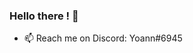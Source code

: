 ### Hello there ! 👋

- 📫 Reach me on Discord: Yoann#6945

<!-- 
![](https://github-profile-summary-cards.vercel.app/api/cards/profile-details?username=YoannDeb&theme=monokai) -->

<!--
**YoannDeb/YoannDeb** is a ✨ _special_ ✨ repository because its `README.md` (this file) appears on your GitHub profile.

Here are some ideas to get you started:

- 🔭 I’m currently working on ...
- 🌱 I’m currently learning ...
- 👯 I’m looking to collaborate on ...
- 🤔 I’m looking for help with ...
- 💬 Ask me about ...
- 📫 How to reach me: ...
- 😄 Pronouns: ...
- ⚡ Fun fact: ...
-->
